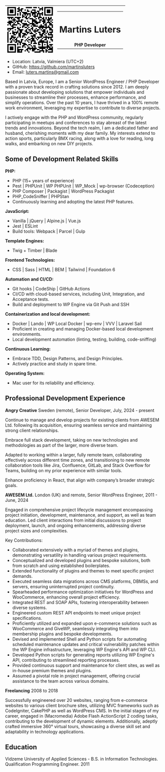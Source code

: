 |<img src="./qrcode.svg"> | <table class="hero"><tbody><tr><td><h1>Martins Luters</h1></td></tr><tr><td>PHP Developer</td></tr><tbody></table> |
|----|--|

-   Location: Latvia, Valmiera (UTC+2)
-   GitHub: https://github.com/martinsluters
-   Email: luters.martins@gmail.com

Based in Latvia, Europe, I am a Senior WordPress Engineer / PHP Developer with a proven track record in crafting solutions since 2012. I am deeply passionate about developing solutions that empower individuals and businesses to streamline their processes, enhance performance, and simplify operations. Over the past 10 years, I have thrived in a 100% remote work environment, leveraging my expertise to contribute to diverse projects.

I actively engage with the PHP and WordPress community, regularly participating in meetups and conferences to stay abreast of the latest trends and innovations. Beyond the tech realm, I am a dedicated father and husband, cherishing moments with my dear family. My interests extend to action sports, particularly BMX racing, along with a love for reading, long walks, and embarking on new DIY projects.

## Some of Development Related Skills

**PHP:**
- PHP (15+ years of experience)
- Pest | PHPUnit | WP PHPUnit | WP_Mock | wp-browser (Codeception)
- PHP Composer | Packagist | WordPress Packagist
- PHP_CodeSniffer | PHPStan
- Continuously learning and adopting the latest PHP features.

**JavaScript:**
- Vanilla | jQuery | Alpine.js | Vue.js
- Jest | ESLint
- Build tools: Webpack | Parcel | Gulp

**Template Engines:**
- Twig + Timber | Blade

**Frontend Technologies:**
- CSS | Sass | HTML | BEM | Tailwind | Foundation 6

**Automation and CI/CD:**
- Git hooks | CodeShip | GitHub Actions
- CI/CD with cloud-based services, including Unit, Integration, and Acceptance tests.
- Build and deployment to WP Engine via Git Push and SSH

**Containerization and local development:**
- Docker | Lando | WP Local Docker | wp-env | VVV | Laravel Sail
- Proficient in creating and managing Docker-based local development environments.
- Local development automation (linting, testing, building, code-sniffing)

**Continuous Learning:**
- Embrace TDD, Design Patterns, and Design Principles.
- Actively practice and study in spare time.

**Operating System:**
- Mac user for its reliability and efficiency.

## Professional Development Experience

**Angry Creative**
Sweden (remote), Senior Developer, July, 2024 - present

Continue to manage and develop projects for existing clients from AWESEM Ltd. following its acquisition, ensuring seamless service and maintaining strong client relationships.

Embrace full stack development, taking on new technologies and methodologies as part of the larger, more diverse team.

Adapted to working within a larger, fully remote team, collaborating effectively across different time zones, and transitioning to new remote collaboration tools like Jira, Confluence, GitLab, and Stack Overflow for Teams, building on my prior experience with similar tools.

Enhance proficiency in React, that align with company’s broader strategic goals.

**AWESEM Ltd.**
London (UK) and remote, Senior WordPress Engineer, 2011 - June, 2024

Engaged in comprehensive project lifecycle management encompassing project initiation, development, maintenance, and support, as well as team education. Led client interactions from initial discussions to project deployment, launch, and ongoing enhancements, addressing diverse project sizes and complexities.

Key Contributions:
- Collaborated extensively with a myriad of themes and plugins, demonstrating versatility in handling various project requirements.
- Conceptualized and developed plugins and bespoke solutions, both from scratch and using established boilerplates.
- Extended functionality of plugins and themes to meet specific project demands.
- Executed seamless data migrations across CMS platforms, DBMSs, and servers, ensuring uninterrupted project continuity.
- Spearheaded performance optimization initiatives for WordPress and WooCommerce, enhancing overall project efficiency.
- Integrated REST and SOAP APIs, fostering interoperability between diverse systems.
- Engineered custom REST API endpoints to meet unique project specifications.
- Proficiently utilized and expanded upon e-commerce solutions such as WooCommerce and GiveWP, seamlessly integrating them into membership plugins and bespoke developments.
- Devised and implemented Shell and Python scripts for automating scheduled maintenance updates and critical vulnerability patches within the WP Engine infrastructure, leveraging WP Engine's API and WP CLI.
- Developed Python scripts for generating reports utilizing WP Engine's API, contributing to streamlined reporting processes.
- Provided continuous support and maintenance for client sites, as well as in-house premium themes and plugins.
- Assumed a pivotal role in project management, offering crucial assistance to the team across various domains.


**Freelancing**
2008 to 2018

Successfully engineered over 20 websites, ranging from e-commerce websites to various client brochure sites, utilizing MVC frameworks such as CodeIgniter, CakePHP as well as WordPress CMS. In the initial stages of my career, engaged in (Macromedia) Adobe Flash ActionScript 2 coding tasks, contributing to the development of dynamic elements. Additionally, adeptly crafted immersive 360° virtual tours, showcasing a diverse skill set and adaptability in technology applications.

## Education

Vidzeme University of Applied Sciences - B.S. in Information Technologies. Qualification Programming Engineer. 2011